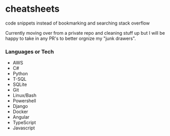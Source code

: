 # cheatsheets
code snippets instead of bookmarking and searching stack overflow

Currently moving over from a private repo and cleaning stuff up but I will be happy to take in any PR's to better orgnize my "junk drawers". 
### Languages or Tech

* AWS  
* C# 
* Python
* T-SQL
* SQLite
* Git
* Linux/Bash
* Powershell
* Django
* Docker
* Angular  
* TypeScript  
* Javascript
